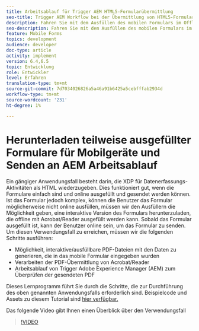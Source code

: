 ```yaml
---
title: Arbeitsablauf für Trigger AEM HTML5-Formularübermittlung
seo-title: Trigger AEM Workflow bei der Übermittlung von HTML5-Formularen
description: Fahren Sie mit dem Ausfüllen des mobilen Formulars im Offlinemodus fort und senden Sie das Mobile-Formular an den Trigger AEM Arbeitsablauf
seo-description: Fahren Sie mit dem Ausfüllen des mobilen Formulars im Offlinemodus fort und senden Sie das Mobile-Formular an den Trigger AEM Arbeitsablauf
feature: Mobile Forms
topics: development
audience: developer
doc-type: article
activity: implement
version: 6.4,6.5
topic: Entwicklung
role: Entwickler
level: Erfahren
translation-type: tm+mt
source-git-commit: 7d7034026826a5a46a91b6425a5cebfffab2934d
workflow-type: tm+mt
source-wordcount: '231'
ht-degree: 1%

---
```



# Herunterladen teilweise ausgefüllter Formulare für Mobilgeräte und Senden an AEM Arbeitsablauf

Ein gängiger Anwendungsfall besteht darin, die XDP für Datenerfassungs-Aktivitäten als HTML wiederzugeben. Dies funktioniert gut, wenn die Formulare einfach sind und online ausgefüllt und gesendet werden können. Ist das Formular jedoch komplex, können die Benutzer das Formular möglicherweise nicht online ausfüllen, müssen wir den Ausfüllern die Möglichkeit geben, eine interaktive Version des Formulars herunterzuladen, die offline mit Acrobat/Reader ausgefüllt werden kann. Sobald das Formular ausgefüllt ist, kann der Benutzer online sein, um das Formular zu senden.
Um diesen Verwendungsfall zu erreichen, müssen wir die folgenden Schritte ausführen:

* Möglichkeit, interaktive/ausfüllbare PDF-Dateien mit den Daten zu generieren, die in das mobile Formular eingegeben wurden
* Verarbeiten der PDF-Übermittlung von Acrobat/Reader
* Arbeitsablauf von Trigger Adobe Experience Manager (AEM) zum Überprüfen der gesendeten PDF

Dieses Lernprogramm führt Sie durch die Schritte, die zur Durchführung des oben genannten Anwendungsfalls erforderlich sind. Beispielcode und Assets zu diesem Tutorial sind [hier verfügbar.](part-four.md)

Das folgende Video gibt Ihnen einen Überblick über den Verwendungsfall

>[!VIDEO](https://video.tv.adobe.com/v/29677?quality=9&learn=on)

